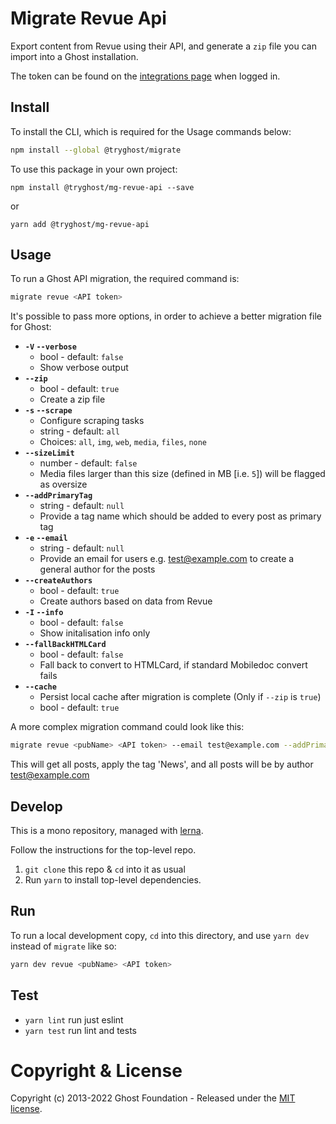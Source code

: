 # Migrate Revue Api

Export content from Revue using their API, and generate a `zip` file you can import into a Ghost installation.

The token can be found on the [integrations page](https://www.getrevue.co/app/integrations) when logged in.


## Install

To install the CLI, which is required for the Usage commands below:

```sh
npm install --global @tryghost/migrate
```

To use this package in your own project:

`npm install @tryghost/mg-revue-api --save`

or

`yarn add @tryghost/mg-revue-api`


## Usage


To run a Ghost API migration, the required command is:

```sh
migrate revue <API token>
```

It's possible to pass more options, in order to achieve a better migration file for Ghost:

- **`-V` `--verbose`**
    - bool - default: `false`
    - Show verbose output
- **`--zip`**
    - bool - default: `true`
    - Create a zip file
- **`-s` `--scrape`** 
    - Configure scraping tasks
    - string - default: `all` 
    - Choices: `all`, `img`, `web`, `media`, `files`, `none`
- **`--sizeLimit`**
    - number - default: `false`
    - Media files larger than this size (defined in MB [i.e. `5`]) will be flagged as oversize
- **`--addPrimaryTag`**
    - string - default: `null`
    - Provide a tag name which should be added to every post as primary tag
- **`-e` `--email`**
    - string - default: `null`
    - Provide an email for users e.g. test@example.com to create a general author for the posts
- **`--createAuthors`**
    - bool - default: `true`
    - Create authors based on data from Revue
- **`-I` `--info`**
    - bool - default: `false`
    - Show initalisation info only
- **`--fallBackHTMLCard`**
    - bool - default: `false`
    - Fall back to convert to HTMLCard, if standard Mobiledoc convert fails
- **`--cache`** 
    - Persist local cache after migration is complete (Only if `--zip` is `true`)
    - bool - default: `true`

A more complex migration command could look like this:

```sh
migrate revue <pubName> <API token> --email test@example.com --addPrimaryTag News
```

This will get all posts, apply the tag 'News', and all posts will be by author test@example.com


## Develop

This is a mono repository, managed with [lerna](https://lerna.js.org).

Follow the instructions for the top-level repo.
1. `git clone` this repo & `cd` into it as usual
2. Run `yarn` to install top-level dependencies.


## Run

To run a local development copy, `cd` into this directory, and use `yarn dev` instead of `migrate` like so:

```sh
yarn dev revue <pubName> <API token>
```


## Test

- `yarn lint` run just eslint
- `yarn test` run lint and tests


# Copyright & License

Copyright (c) 2013-2022 Ghost Foundation - Released under the [MIT license](LICENSE).
